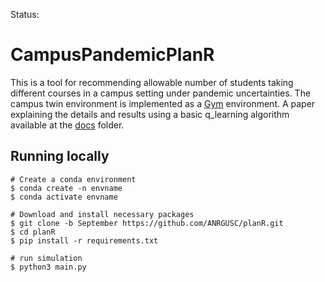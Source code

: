 Status: 
# CampusPandemicPlanR
This is a tool for recommending allowable number of students taking different courses in a campus setting under pandemic uncertainties.
The campus twin environment is implemented as a [Gym](https://stable-baselines.readthedocs.io/en/master/guide/custom_env.html) environment.
A paper explaining the details and results using a basic q_learning algorithm available at the [docs](docs/paper.pdf) folder.

## Running locally 
```
# Create a conda environment
$ conda create -n envname
$ conda activate envname

# Download and install necessary packages
$ git clone -b September https://github.com/ANRGUSC/planR.git
$ cd planR
$ pip install -r requirements.txt

# run simulation
$ python3 main.py

```






